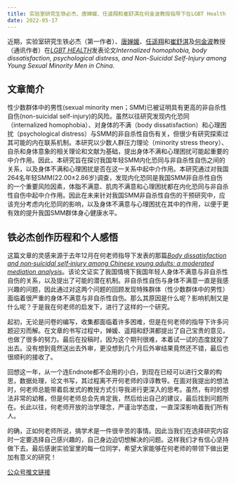 ```yaml
---
title: 实验室研究生铁必杰、唐婵媛、任遥翔和崔舒淇在何金波教授指导下在LGBT Health 发表研究成果
date: 2022-05-17
---
```



<!--more-->

近期，实验室研究生铁必杰（第一作者）、[唐婵媛](https://sci-cream.netlify.app/author/tang-chanyuan/)、[任遥翔](https://sci-cream.netlify.app/author/ren-yaoxiang/)和[崔舒淇](https://sci-cream.netlify.app/author/cui-shuqi/)及[何金波](https://sci-cream.netlify.app/author/he-jinbo/)教授（通讯作者）在[*LGBT HEALTH*](https://home.liebertpub.com/publications/lgbt-health/618)发表论文*Internalized homophobia, body dissatisfaction, psychological distress, and Non-Suicidal Self-Injury among Young Sexual Minority Men in China*.


## **文章简介**

性少数群体中的男性(sexual minority men；SMM)已被证明具有更高的非自杀性自伤(non-suicidal self-injury)的风险。虽然以往研究发现内化恐同（internalized homophobia）、对身体的不满（body dissatisfaction）和心理困扰（psychological distress）与SMM的非自杀性自伤有关，但很少有研究探索过其可能的内在联系机制。本研究以少数人群压力理论（minority stress theory）、自杀和身体意象的相关理论和文献为基础，提出身体不满和心理困扰可能起重要的中介作用。因此，本研究旨在探讨我国年轻SMM内化恐同与非自杀性自伤之间的关系，以及身体不满和心理困扰是否在这一关系中起中介作用。本研究通过对我国264名年轻SMM(22.00±2.86岁)调查，发现内化恐同是我国SMM非自杀性自伤的一个重要风险因素，体脂不满意、肌肉不满意和心理困扰都在内化恐同与非自杀性自伤中起中介作用。因此在未来针对我国SMM非自杀性自伤的干预研究中，应该充分考虑内化恐同的影响，以及身体不满意与心理困扰在其中的作用，以便于更有效的提升我国SMM群体身心健康水平。


## **铁必杰创作历程和个人感悟**

这篇文章的灵感来源于去年12月在何老师指导下发表的那篇[*Body dissatisfaction and non‑suicidal self‑injury among Chinese young adults: a moderated mediation analysis*](https://doi.org/10.1007/s40519-021-01340-z)。该论文证实了我国情境下我国年轻人身体不满意与非自杀性自伤的关系，以及提出了可能的潜在机制。非自杀性自伤与身体不满意一直是我感兴趣的问题，因此通过对这两个问题的回顾发现特殊群体（性少数群体中的男性）面临着很严重的身体不满意与非自杀性自伤。那么其原因是什么呢？影响机制又是什么呢？于是我在何老师的启发下，进行了这样的一个研究。

起初，无论是问卷的编写，收集都面临着许多困难，但是在何老师的指导下许多问题迎刃而解。在文章的书写过程中，婵媛、遥翔和舒淇都提出了自己宝贵的意见，也做了很多的努力。最后在投稿时，因为这个期刊很难，本着试一试的态度就投了出去。没有想到竟然送出去外审，更没想到几个月后外审结果竟然还不错，最后也很顺利的接收了。

回想这一年，从一个连Endnote都不会用的小白，到现在已经可以进行文章的构思，数据处理，论文书写，其过程离不开何老师的谆谆教导。在面对我提出的想法时，何老师总能带着启发式的教授方式引导我进行更深入的思考。虽然，有时的想法非常的幼稚，但是何老师总会先肯定我，然后给出自己的建议，最后找到问题所在。长此以往，何老师开放的治学理念，严谨治学态度，一直深深影响着我们所有人。

的确，正如何老师所说，搞学术是一件很辛苦的事情。因此当我们在选择研究内容时一定要选择自己感兴趣的，自己身边迫切想解决的问题。这样我们才有信心坚持做下去。最后感谢实验室里的每一位同学，希望大家能够在何老师的带领下做出更加有意义的研究！

[公众号推文链接](https://mp.weixin.qq.com/s/wveRl_rs3D1edzegOt24dw)
